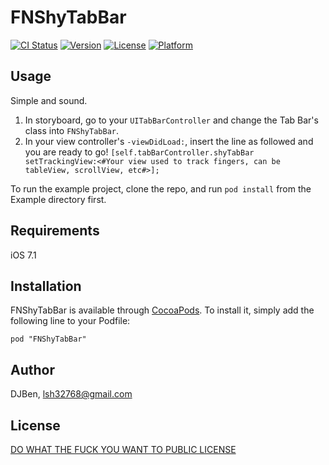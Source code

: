 # FNShyTabBar

[![CI Status](http://img.shields.io/travis/DJBen/FNShyTabBar.svg?style=flat)](https://travis-ci.org/DJBen/FNShyTabBar)
[![Version](https://img.shields.io/cocoapods/v/FNShyTabBar.svg?style=flat)](http://cocoadocs.org/docsets/FNShyTabBar)
[![License](https://img.shields.io/cocoapods/l/FNShyTabBar.svg?style=flat)](http://cocoadocs.org/docsets/FNShyTabBar)
[![Platform](https://img.shields.io/cocoapods/p/FNShyTabBar.svg?style=flat)](http://cocoadocs.org/docsets/FNShyTabBar)

## Usage

Simple and sound.

1. In storyboard, go to your `UITabBarController` and change the Tab Bar's class into `FNShyTabBar`.
2. In your view controller's `-viewDidLoad:`, insert the line as followed and you are ready to go!
        `[self.tabBarController.shyTabBar setTrackingView:<#Your view used to track fingers, can be tableView, scrollView, etc#>];`

To run the example project, clone the repo, and run `pod install` from the Example directory first.

## Requirements
iOS 7.1

## Installation

FNShyTabBar is available through [CocoaPods](http://cocoapods.org). To install
it, simply add the following line to your Podfile:

    pod "FNShyTabBar"

## Author

DJBen, lsh32768@gmail.com

## License

[DO WHAT THE FUCK YOU WANT TO PUBLIC LICENSE](http://www.wtfpl.net)

